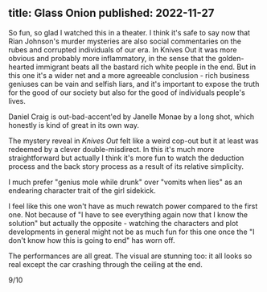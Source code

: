 title: Glass Onion
published: 2022-11-27
----

So fun, so glad I watched this in a theater. I think it's safe to say now that Rian Johnson's murder mysteries are also social commentaries on the rubes and corrupted individuals of our era. In Knives Out it was more obvious and probably more inflammatory, in the sense that the golden-hearted immigrant beats all the bastard rich white people in the end. But in this one it's a wider net and a more agreeable conclusion - rich business geniuses can be vain and selfish liars, and it's important to expose the truth for the good of our society but also for the good of individuals people's lives.

Daniel Craig is out-bad-accent'ed by Janelle Monae by a long shot, which honestly is kind of great in its own way.

The mystery reveal in *Knives Out* felt like a weird cop-out but it at least was redeemed by a clever double-misdirect. In this it's much more straightforward but actually I think it's more fun to watch the deduction process and the back story process as a result of its relative simplicity.

I much prefer "genius mole while drunk" over "vomits when lies" as an endearing character trait of the girl sidekick.

I feel like this one won't have as much rewatch power compared to the first one. Not because of "I have to see everything again now that I know the solution" but actually the opposite - watching the characters and plot developments in general might not be as much fun for this one once the "I don't know how this is going to end" has worn off.

The performances are all great. The visual are stunning too: it all looks so real except the car crashing through the ceiling at the end.

9/10
